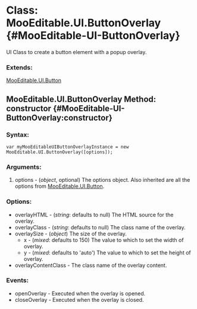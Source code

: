 Class: MooEditable.UI.ButtonOverlay {#MooEditable-UI-ButtonOverlay}
===================================================================

UI Class to create a button element with a popup overlay.

### Extends:

[MooEditable.UI.Button][]


MooEditable.UI.ButtonOverlay Method: constructor {#MooEditable-UI-ButtonOverlay:constructor}
----------------------------------------------------------------------

### Syntax:

	var myMooEditableUIButtonOverlayInstance = new MooEditable.UI.ButtonOverlay([options]);
	
### Arguments:

1. options - (*object*, optional) The options object. Also inherited are all the options from [MooEditable.UI.Button][].

### Options:

* overlayHTML         - (*string*: defaults to null) The HTML source for the overlay.
* overlayClass        - (*string*: defaults to null) The class name of the overlay.
* overlaySize         - (*object*) The size of the overlay.
	* x - (*mixed*: defaults to 150) The value to which to set the width of overlay.
	* y - (*mixed*: defaults to 'auto') The value to which to set the height of overlay.
* overlayContentClass - The class name of the overlay content.

### Events:

* openOverlay - Executed when the overlay is opened.
* closeOverlay - Executed when the overlay is closed.



[MooEditable.UI.Button]:/MooEditable/MooEditable#MooEditable.UI.Button